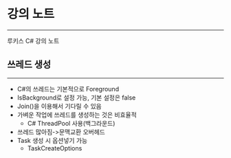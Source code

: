 # 강의 노트
---
루키스 C# 강의 노트

## 쓰레드 생성
---
* C#의 쓰레드는 기본적으로 Foreground
* IsBackground로 설정 가능, 기본 설정은 false
* Join()을 이용해서 기다릴 수 있음
* 가벼운 작업에 쓰레드를 생성하는 것은 비효율적
	* C# ThreadPool 사용(백그라운드)
* 쓰레드 많아짐->문맥교환 오버헤드
* Task 생성 시 옵션넣기 가능
	* TaskCreateOptions
